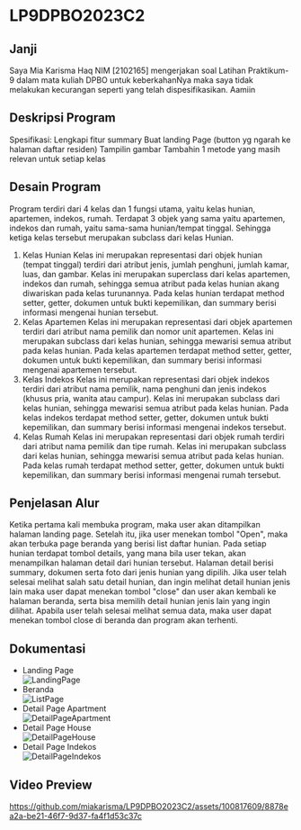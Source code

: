 # LP9DPBO2023C2
## Janji
Saya Mia Karisma Haq NIM [2102165] mengerjakan soal Latihan Praktikum-9 dalam mata kuliah DPBO untuk keberkahanNya maka saya tidak melakukan kecurangan seperti yang telah dispesifikasikan. Aamiin

## Deskripsi Program
Spesifikasi:
Lengkapi fitur summary
Buat landing Page (button yg ngarah ke halaman daftar residen)
Tampilin gambar
Tambahin 1 metode yang masih relevan untuk setiap kelas

## Desain Program
Program terdiri dari 4 kelas dan 1 fungsi utama, yaitu kelas hunian, apartemen, indekos, rumah. Terdapat 3 objek yang sama yaitu apartemen, indekos dan rumah, yaitu sama-sama hunian/tempat tinggal. Sehingga ketiga kelas tersebut merupakan subclass dari kelas Hunian.
1. Kelas Hunian
   Kelas ini merupakan representasi dari objek hunian (tempat tinggal) terdiri dari atribut jenis, jumlah penghuni, jumlah kamar, luas, dan gambar. Kelas ini merupakan superclass dari kelas apartemen, indekos dan rumah, sehingga semua atribut pada kelas hunian akang diwariskan pada kelas turunannya. Pada kelas hunian terdapat method setter, getter, dokumen untuk bukti kepemilikan, dan summary berisi informasi mengenai hunian tersebut.
2. Kelas Apartemen
   Kelas ini merupakan representasi dari objek apartemen terdiri dari atribut nama pemilik dan nomor unit apartemen. Kelas ini merupakan subclass dari kelas hunian, sehingga mewarisi semua atribut pada kelas hunian. Pada kelas apartemen terdapat method setter, getter, dokumen untuk bukti kepemilikan, dan summary berisi informasi mengenai apartemen tersebut.
3. Kelas Indekos
   Kelas ini merupakan representasi dari objek indekos terdiri dari atribut nama pemilik, nama penghuni dan jenis indekos (khusus pria, wanita atau campur). Kelas ini merupakan subclass dari kelas hunian, sehingga mewarisi semua atribut pada kelas hunian. Pada kelas indekos terdapat method setter, getter, dokumen untuk bukti kepemilikan, dan summary berisi informasi mengenai indekos tersebut.
4. Kelas Rumah 
   Kelas ini merupakan representasi dari objek rumah terdiri dari atribut nama pemilik dan tipe rumah. Kelas ini merupakan subclass dari kelas hunian, sehingga mewarisi semua atribut pada kelas hunian. Pada kelas rumah terdapat method setter, getter, dokumen untuk bukti kepemilikan, dan summary berisi informasi mengenai rumah tersebut.
   
## Penjelasan Alur
Ketika pertama kali membuka program, maka user akan ditampilkan halaman landing page. Setelah itu, jika user menekan tombol "Open", maka akan terbuka page beranda yang berisi list daftar hunian. Pada setiap hunian terdapat tombol details, yang mana bila user tekan, akan menampilkan halaman detail dari hunian tersebut. Halaman detail berisi summary, dokumen serta foto dari jenis hunian yang dipilih. Jika user telah selesai melihat salah satu detail hunian, dan ingin melihat detail hunian jenis lain maka user dapat menekan tombol "close" dan user akan kembali ke halaman beranda, serta bisa memilih detail hunian jenis lain yang ingin dilihat. Apabila user telah selesai melihat semua data, maka user dapat menekan tombol close di beranda dan program akan terhenti.

## Dokumentasi
- Landing Page
  <br>
  ![LandingPage](https://github.com/miakarisma/LP9DPBO2023C2/assets/100817609/46c04f9b-9a2b-4059-9bd6-6ea99f1a4272)
  <br>
- Beranda
  <br>
  ![ListPage](https://github.com/miakarisma/LP9DPBO2023C2/assets/100817609/e6243866-1d19-4171-9991-dcb16e1ee709)
  <br>
- Detail Page Apartment
  <br>
  ![DetailPageApartment](https://github.com/miakarisma/LP9DPBO2023C2/assets/100817609/6e96504e-c714-4b83-8ae4-a9c0dff79930)
  <br>
- Detail Page House
  <br>
  ![DetailPageHouse](https://github.com/miakarisma/LP9DPBO2023C2/assets/100817609/8e64f34a-18cb-405c-96a7-3e00f8da5d4b)
  <br>
- Detail Page Indekos
  <br>
  ![DetailPageIndekos](https://github.com/miakarisma/LP9DPBO2023C2/assets/100817609/8323436f-2bbf-42ff-946a-524d9646286b)

## Video Preview


https://github.com/miakarisma/LP9DPBO2023C2/assets/100817609/8878ea2a-be21-46f7-9d37-fa4f1d53c37c

